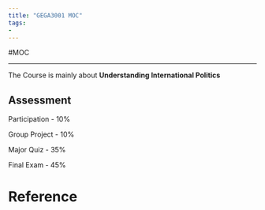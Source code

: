 ```yaml
---
title: "GEGA3001 MOC"
tags:
- 
---
```


#MOC 


---

The Course is mainly about **Understanding International Politics** 

## Assessment

Participation - 10%

Group Project - 10%

Major Quiz - 35%

Final Exam - 45%



# Reference 

